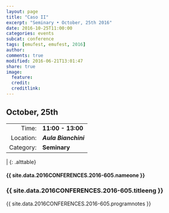 ```yaml
---
layout: page
title: "Caso II"
excerpt: "Seminary • October, 25th 2016"
date: 2016-10-25T11:00:00
categories: events
subcat: conference
tags: [emufest, emufest, 2016]
author:
comments: true
modified: 2016-06-21T13:01:47
share: true
image:
  feature:
  credit:
  creditlink:
---
```


## October, 25th

|  |  |
|------------:|:------------|
| Time: | **11:00 - 13:00** |
| Location: | ***Aula Bianchini*** |
| Category: | **Seminary** |
|
{: .alttable}

#### {{ site.data.2016CONFERENCES.2016-605.nameone }}

### {{ site.data.2016CONFERENCES.2016-605.titleeng }}

{{ site.data.2016CONFERENCES.2016-605.programnotes }}

